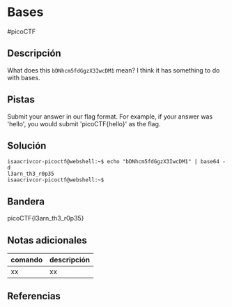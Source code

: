 # Bases
#picoCTF 
## Descripción
What does this `bDNhcm5fdGgzX3IwcDM1` mean? I think it has something to do with bases.

## Pistas 
Submit your answer in our flag format. For example, if your answer was 'hello', you would submit 'picoCTF{hello}' as the flag.

## Solución
```shell
isaacrivcor-picoctf@webshell:~$ echo "bDNhcm5fdGgzX3IwcDM1" | base64 -d 
l3arn_th3_r0p35
isaacrivcor-picoctf@webshell:~$ 
```
## Bandera
picoCTF{l3arn_th3_r0p35}

## Notas adicionales
| comando | descripción |
|------------|---------------|
| xx | xx |

## Referencias
